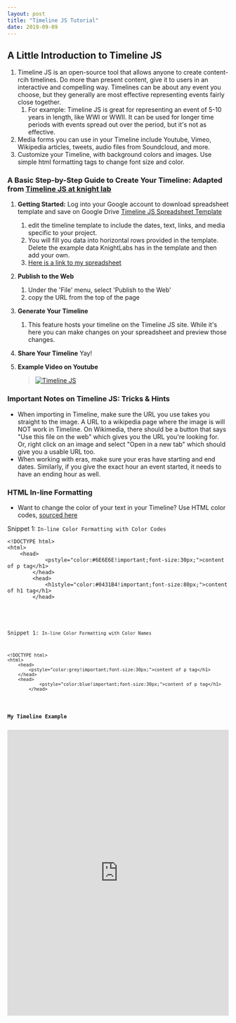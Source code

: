 ```yaml
---
layout: post
title: "Timeline JS Tutorial"
date: 2019-09-09
---
```


## A Little Introduction to Timeline JS ##

1. Timeline JS is an open-source tool that allows anyone to create content-rcih timelines. Do more than present content, give it to users in an interactive and compelling way. Timelines can be about any event you choose, but they generally are most effective representing events fairly close together.
    1. For example: Timeline JS is great for representing an event of 5-10 years in length, like WWI or WWII. It can be used for longer time periods with events spread out over the period, but it's not as effective. 
2. Media forms you can use in your Timeline include Youtube, Vimeo, Wikipedia articles, tweets, audio files from Soundcloud, and more.
3. Customize your Timeline, with background colors and images. Use simple html formatting tags to change font size and color.

### A Basic Step-by-Step Guide to Create Your Timeline: Adapted from [Timeline JS at knight lab](https://timeline.knightlab.com/#make) ###

1. **Getting Started:** Log into your Google account to download spreadsheet template and save on Google Drive [Timeline JS Spreadsheet Template](https://docs.google.com/spreadsheets/d/1L-BYrNCEAcSwn8Rr91uiYwee7VD-pK4x38auquRepm0/edit#gid=0)
    1. edit the timeline template to include the dates, text, links, and media specific to your project.
    2. You will fill you data into horizontal rows provided in the template. Delete the example data KnightLabs has in the template and then add your own.
    3. [Here is a link to my spreadsheet](https://docs.google.com/spreadsheets/d/1G_DhfiS3g_mIs-lPvuATjqSIDCgRX5gSK9W4pY1SeA0/edit#gid=0)
    
2. **Publish to the Web**
   1. Under the 'File' menu, select 'Publish to the Web'
   2. copy the URL from the top of the page

3. **Generate Your Timeline**
   1. This feature hosts your timeline on the Timeline JS site. While it's here you can make changes on your spreadsheet and preview those changes.
   
4. **Share Your Timeline** Yay!

5. **Example Video on Youtube**

    >[![Timeline JS](http://img.youtube.com/vi/y9kViqYzG3E/0.jpg)](http://www.youtube.com/watch?v=y9kViqYzG3E "Timeline JS")

### Important Notes on Timeline JS: Tricks & Hints ###

  * When importing in Timeline, make sure the URL you use takes you straight to the image. A URL to a wikipedia page where the image is will NOT work in Timeline. On Wikimedia, there should be a button that says "Use this file on the web" which gives you the URL you're looking for. Or, right click on an image and select "Open in a new tab" which should give you a usable URL too.
  * When working with eras, make sure your eras have starting and end dates. Similarly, if you give the exact hour an event started, it needs to have an ending hour as well. 

### HTML In-line Formatting ###

  * Want to change the color of your text in your Timeline? Use HTML color codes, [sourced here](https://html-color-codes.info/)

<div class="blurb">
<p>Snippet 1: <code>In-line Color Formatting with Color Codes</code></p>
<pre class="prettyprint pre-scrollable"><code>&lt;!DOCTYPE html&gt;
&lt;html&gt;
	&lt;head&gt;
        	&lt;pstyle="color:#6E6E6E!important;font-size:30px;"&gt;content of p tag&lt;/h1&gt;
    	&lt;/head&gt;
    	&lt;head&gt;
        	&lt;h1style="color:#0431B4!important;font-size:80px;"&gt;content of h1 tag&lt;/h1&gt;
    	&lt;/head&gt;
</pre>

<div class="blurb">
<p>Snippet 1: <code>In-line Color Formatting with Color Names</code></p>
<pre class="prettyprint pre-scrollable"><code>&lt;!DOCTYPE html&gt;
&lt;html&gt;
	&lt;head&gt;
		&lt;pstyle="color:grey!important;font-size:30px;"&gt;content of p tag&lt;/h1&gt;
	&lt;/head&gt;
	&lt;head&gt;
        	&lt;pstyle="color:blue!important;font-size:30px;"&gt;content of p tag&lt;/h1&gt;
    	&lt;/head&gt;
</pre>
    

### My Timeline Example ###

<iframe src='https://cdn.knightlab.com/libs/timeline3/latest/embed/index.html?source=1G_DhfiS3g_mIs-lPvuATjqSIDCgRX5gSK9W4pY1SeA0&font=Default&lang=en&initial_zoom=2&height=650' width='100%' height='650' webkitallowfullscreen mozallowfullscreen allowfullscreen frameborder='0'></iframe>
